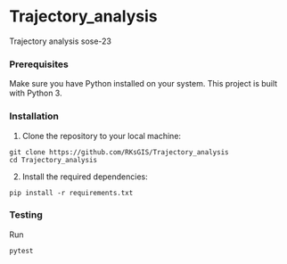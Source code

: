 # Trajectory_analysis
Trajectory analysis sose-23 

### Prerequisites

Make sure you have Python installed on your system. This project is built with Python 3.

### Installation

1. Clone the repository to your local machine:
```
git clone https://github.com/RKsGIS/Trajectory_analysis
cd Trajectory_analysis
```

2. Install the required dependencies:

```
pip install -r requirements.txt
```
### Testing

Run
```
pytest
```
